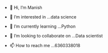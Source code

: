 - 👋 Hi, I’m Manish 
- 👀 I’m interested in ...data science

- 🌱 I’m currently learning ...Python
- 💞️ I’m looking to collaborate on ...Data scientist
- 📫 How to reach me ...6360338018

<!---
manish7262/manish7262 is a ✨ special ✨ repository because its `README.md` (this file) appears on your GitHub profile.
You can click the Preview link to take a look at your changes.
--->
